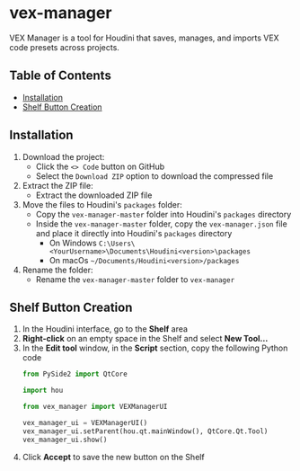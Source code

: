 # vex-manager
VEX Manager is a tool for Houdini that saves, manages, and imports VEX code presets across projects.

## Table of Contents
- [Installation](#installation)
- [Shelf Button Creation](#shelf-button-creation)

## Installation
1. Download the project:
   - Click the `<> Code` button on GitHub
   - Select the `Download ZIP` option to download the compressed file
2. Extract the ZIP file:
   - Extract the downloaded ZIP file
3. Move the files to Houdini's `packages` folder:
   - Copy the `vex-manager-master` folder into Houdini's `packages` directory
   - Inside the `vex-manager-master` folder, copy the `vex-manager.json` file and place it directly into Houdini's `packages` directory
        - On Windows `C:\Users\<YourUsername>\Documents\Houdini<version>\packages` 
        - On macOs `~/Documents/Houdini<version>/packages`
4. Rename the folder:
   - Rename the `vex-manager-master` folder to `vex-manager`

## Shelf Button Creation
1. In the Houdini interface, go to the **Shelf** area
2. **Right-click** on an empty space in the Shelf and select **New Tool...**
3. In the **Edit tool** window, in the **Script** section, copy the following Python code
    ```python 
   from PySide2 import QtCore

   import hou
   
   from vex_manager import VEXManagerUI
   
   vex_manager_ui = VEXManagerUI()
   vex_manager_ui.setParent(hou.qt.mainWindow(), QtCore.Qt.Tool)
   vex_manager_ui.show()
    ```
4. Click **Accept** to save the new button on the Shelf
